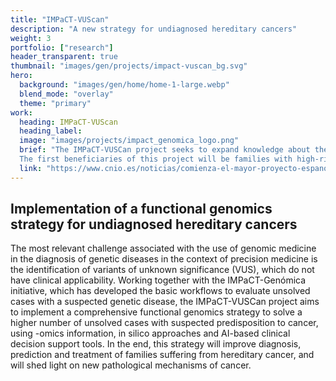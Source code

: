 ```yaml
---
title: "IMPaCT-VUScan"
description: "A new strategy for undiagnosed hereditary cancers"
weight: 3
portfolio: ["research"]
header_transparent: true
thumbnail: "images/gen/projects/impact-vuscan_bg.svg"
hero:
  background: "images/gen/home/home-1-large.webp"
  blend_mode: "overlay"
  theme: "primary"
work:
  heading: IMPaCT-VUScan
  heading_label:
  image: "images/projects/impact_genomica_logo.png"
  brief: "The IMPaCT-VUSCan project seeks to expand knowledge about the genetic variants that affect cancer predisposition. The project is co-led by the Spanish National Cancer Research Center (CNIO) and the Bellvitge Biomedical Research Institute/Catalan Institute of Oncology (IDIBELL/ICO), and involving seven other Spanish research centers. 
  The first beneficiaries of this project will be families with high-risk genes that are passed down from parents to children, presenting therefore more cases of cancer than usual. IMPaCT-VUSCan will collect and analyse in-depth data from more than three hundred families with cases of familial cancer from all over Spain."
  link: "https://www.cnio.es/noticias/comienza-el-mayor-proyecto-espanol-para-identificar-genes-que-aumentan-el-riesgo-de-desarrollar-cancer/"
---
```


## Implementation of a functional genomics strategy for undiagnosed hereditary cancers

The most relevant challenge associated with the use of genomic medicine in the diagnosis of genetic diseases in the context of precision medicine is the identification of variants of unknown significance (VUS), which do not have clinical applicability.
Working together with the IMPaCT-Genómica initiative, which has developed the basic workflows to evaluate unsolved cases with a suspected genetic disease, the IMPaCT-VUSCan project aims to implement a comprehensive functional genomics strategy to solve a higher number of unsolved cases with suspected predisposition to cancer, using -omics information, in silico approaches and AI-based clinical decision support tools. In the end, this strategy will improve diagnosis, prediction and treatment of families suffering from hereditary cancer, and will shed light on new pathological mechanisms of cancer.
